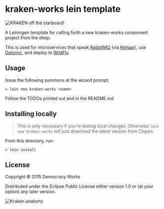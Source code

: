 # kraken-works lein template

![KRAKEN off the starboard!](http://orig03.deviantart.net/29af/f/2013/169/7/a/kraken_by_lozanox-d69kdxz.jpg)

A Leiningen template for calling forth a new kraken-works component project from the
deep.

This is used for microservices that speak [RabbitMQ](https://www.rabbitmq.com/) (via [Kehaar](https://github.com/democracyworks/kehaar)), use [Datomic](http://www.datomic.com), and deploy to [WildFly](http://wildfly.org).

## Usage

Issue the following summons at the wizard prompt:

```
> lein new kraken-works <name>
```

Follow the TODOs printed out and in the README.md

## Installing locally

> This is only necessary if you're testing local changes.
> Otherwise `lein new kraken-works` will just download the latest version
> from Clojars.

From this directory, run:

```
> lein install
```

## License

Copyright © 2015 Democracy Works

Distributed under the Eclipse Public License either version 1.0 or (at
your option) any later version.

![Kraken anatomy](http://proximospirits.s3.amazonaws.com/thekraken/book-page-8.png)
